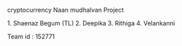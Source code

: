 cryptocurrency Naan mudhalvan Project 


1.⁠ ⁠Shaenaz Begum (TL)
2.⁠ ⁠Deepika
3.⁠ ⁠Rithiga
4.⁠ ⁠Velankanni


Team id : 152771
